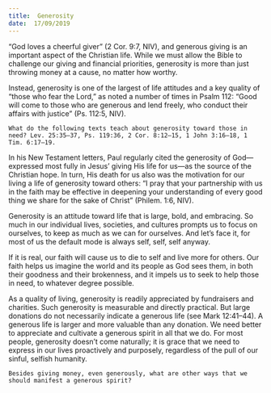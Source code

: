 ```yaml
---
title:  Generosity
date:  17/09/2019
---
```


“God loves a cheerful giver” (2 Cor. 9:7, NIV), and generous giving is an important aspect of the Christian life. While we must allow the Bible to challenge our giving and financial priorities, generosity is more than just throwing money at a cause, no matter how worthy.

Instead, generosity is one of the largest of life attitudes and a key quality of “those who fear the Lord,” as noted a number of times in Psalm 112: “Good will come to those who are generous and lend freely, who conduct their affairs with justice” (Ps. 112:5, NIV).

`What do the following texts teach about generosity toward those in need? Lev. 25:35–37, Ps. 119:36, 2 Cor. 8:12–15, 1 John 3:16–18, 1 Tim. 6:17–19.`

In his New Testament letters, Paul regularly cited the generosity of God—expressed most fully in Jesus’ giving His life for us—as the source of the Christian hope. In turn, His death for us also was the motivation for our living a life of generosity toward others: “I pray that your partnership with us in the faith may be effective in deepening your understanding of every good thing we share for the sake of Christ” (Philem. 1:6, NIV).

Generosity is an attitude toward life that is large, bold, and embracing. So much in our individual lives, societies, and cultures prompts us to focus on ourselves, to keep as much as we can for ourselves. And let’s face it, for most of us the default mode is always self, self, self anyway.

If it is real, our faith will cause us to die to self and live more for others. Our faith helps us imagine the world and its people as God sees them, in both their goodness and their brokenness, and it impels us to seek to help those in need, to whatever degree possible.

As a quality of living, generosity is readily appreciated by fundraisers and charities. Such generosity is measurable and directly practical. But large donations do not necessarily indicate a generous life (see Mark 12:41–44). A generous life is larger and more valuable than any donation. We need better to appreciate and cultivate a generous spirit in all that we do. For most people, generosity doesn’t come naturally; it is grace that we need to express in our lives proactively and purposely, regardless of the pull of our sinful, selfish humanity.

`Besides giving money, even generously, what are other ways that we should manifest a generous spirit?`